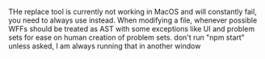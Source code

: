 THe replace tool is currently not working in MacOS and will constantly fail, 
you need to always use instead.
When modifying a file, whenever possible WFFs should be treated as AST with some exceptions like UI and problem sets for ease on human creation of problem sets. 
don't run "npm start" unless asked, I am always running that in another window
